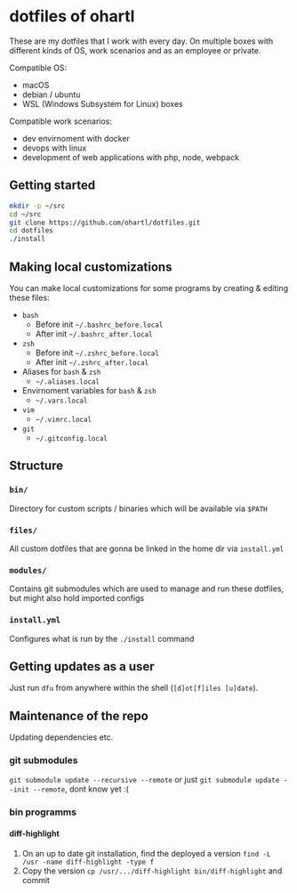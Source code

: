 # dotfiles of ohartl

These are my dotfiles that I work with every day. On multiple boxes with different kinds of OS, work scenarios and as an employee or private.

Compatible OS:
 * macOS
 * debian / ubuntu
 * WSL (Windows Subsystem for Linux) boxes

Compatible work scenarios:
 * dev envirnoment with docker
 * devops with linux
 * development of web applications with php, node, webpack

## Getting started

```bash
mkdir -p ~/src
cd ~/src
git clone https://github.com/ohartl/dotfiles.git
cd dotfiles
./install
```

## Making local customizations

You can make local customizations for some programs by creating & editing these files:

 * `bash`
   * Before init `~/.bashrc_before.local`
   * After init `~/.bashrc_after.local`
 * `zsh`
   * Before init `~/.zshrc_before.local`
   * After init `~/.zshrc_after.local`
 * Aliases for `bash` & `zsh`
   * `~/.aliases.local`
 * Envirnoment variables for `bash` & `zsh`
   * `~/.vars.local`
 * `vim`
   * `~/.vimrc.local`
 * `git`
   * `~/.gitconfig.local`


## Structure

### `bin/`

Directory for custom scripts / binaries which will be available via `$PATH`

### `files/`

All custom dotfiles that are gonna be linked in the home dir via `install.yml`

### `modules/`

Contains git submodules which are used to manage and run these dotfiles, but might also hold imported configs

### `install.yml`

Configures what is run by the `./install` command


## Getting updates as a user

Just run `dfu` from anywhere within the shell (`[d]ot[f]iles [u]date`).


## Maintenance of the repo

Updating dependencies etc.

### git submodules

`git submodule update --recursive --remote` or just `git submodule update --init --remote`, dont know yet :(

### bin programms

#### diff-highlight
1. On an up to date git installation, find the deployed a version `find -L /usr -name diff-highlight -type f`
2. Copy the version `cp /usr/.../diff-highlight bin/diff-highlight` and commit
